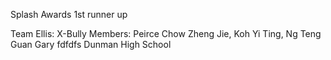 Splash Awards 1st runner up

Team Ellis: X-Bully
Members: Peirce Chow Zheng Jie, Koh Yi Ting, Ng Teng Guan Gary  fdfdfs
Dunman High School
